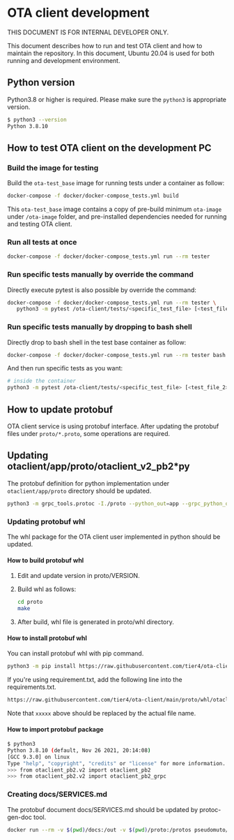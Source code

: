 # OTA client development

THIS DOCUMENT IS FOR INTERNAL DEVELOPER ONLY.

This document describes how to run and test OTA client and how to maintain the repository.
In this document, Ubuntu 20.04 is used for both running and development environment.

## Python version

Python3.8 or higher is required. Please make sure the `python3` is appropriate version.

```bash
$ python3 --version
Python 3.8.10
```

## How to test OTA client on the development PC

### Build the image for testing

Build the `ota-test_base` image for running tests under a container as follow:

```bash
docker-compose -f docker/docker-compose_tests.yml build
```

This `ota-test_base` image contains a copy of pre-build minimum `ota-image` under `/ota-image` folder, and pre-installed dependencies needed for running and testing OTA client.

### Run all tests at once

```bash
docker-compose -f docker/docker-compose_tests.yml run --rm tester
```

### Run specific tests manually by override the command

Directly execute pytest is also possible by override the command:

```bash
docker-compose -f docker/docker-compose_tests.yml run --rm tester \
   python3 -m pytest /ota-client/tests/<specific_test_file> [<test_file_2> [...]]
```

### Run specific tests manually by dropping to bash shell

Directly drop to bash shell in the test base container as follow:

```bash
docker-compose -f docker/docker-compose_tests.yml run --rm tester bash
```

And then run specific tests as you want:

```bash
# inside the container
python3 -m pytest /ota-client/tests/<specific_test_file> [<test_file_2> [...]]
```

## How to update protobuf

OTA client service is using protobuf interface.
After updating the protobuf files under `proto/*.proto`, some operations are required.

## Updating otaclient/app/proto/otaclient_v2_pb2*py

The protobuf definition for python implementation under `otaclient/app/proto` directory should be updated.

```bash
python3 -m grpc_tools.protoc -I./proto --python_out=app --grpc_python_out=app ./proto/otaclient_v2.proto
```

### Updating protobuf whl

The whl package for the OTA client user implemented in python should be updated.

#### How to build protobuf whl

1. Edit and update version in proto/VERSION.
2. Build whl as follows:

   ```bash
   cd proto
   make
   ```

3. After build, whl file is generated in proto/whl directory.

#### How to install protobuf whl

You can install protobuf whl with pip command.

```bash
python3 -m pip install https://raw.githubusercontent.com/tier4/ota-client/main/proto/whl/otaclient_pb2-xxxxx-py3-none-any.whl
```

If you're using requirement.txt, add the following line into the requirements.txt.

```bash
https://raw.githubusercontent.com/tier4/ota-client/main/proto/whl/otaclient_pb2-xxxxx-py3-none-any.whl
```

Note that `xxxxx` above should be replaced by the actual file name.

#### How to import protobuf package

```bash
$ python3
Python 3.8.10 (default, Nov 26 2021, 20:14:08)
[GCC 9.3.0] on linux
Type "help", "copyright", "credits" or "license" for more information.
>>> from otaclient_pb2.v2 import otaclient_pb2
>>> from otaclient_pb2.v2 import otaclient_pb2_grpc
```

### Creating docs/SERVICES.md

The protobuf document docs/SERVICES.md should be updated by protoc-gen-doc tool.

```bash
docker run --rm -v $(pwd)/docs:/out -v $(pwd)/proto:/protos pseudomuto/protoc-gen-doc --doc_opt=markdown,SERVICES.md
```
